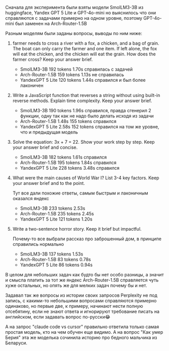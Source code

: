 Сначала для эксперимента были взяты модели SmolLM3-3B из huggingface, Yandex GPT 5 Lite и GPT-4o-mini но выяснилось что они справляются с задачами примерно на одном уровне, поэтому GPT-4o-mini был заменен на Arch-Router-1.5B

Разным моделям были заданы вопросы, выводы по ним ниже:

1) farmer needs to cross a river with a fox, a chicken, and a bag of grain. The boat can only carry the farmer and one item. If left alone, the fox will eat the chicken, and the chicken will eat the grain. How does the farmer cross? Keep your answer brief.
   
   - SmolLM3-3B 192 tokens 1.70s справилась с задачей
   - Arch-Router-1.5B 159 tokens 1.13s не справилась
   - YandexGPT 5 Lite 120 tokens 1.44s справился и был более лаконичен

2) Write a JavaScript function that reverses a string without using built-in reverse methods. Explain time complexity. Keep your answer brief.

   - SmolLM3-3B 190 tokens 1.96s справился, правда сгенерил 2 функции, одну так как не надо было делать исходя из задачи
   - Arch-Router-1.5B 1.48s 155 tokens справился
   - YandexGPT 5 Lite 2.58s 152 tokens справился на том же уровне, что и предыдущая модель

3) Solve the equation: 3x + 7 = 22. Show your work step by step. Keep your answer brief and concise.

   - SmolLM3-3B 182 tokens 1.61s справился
   - Arch-Router-1.5B 195 tokens 1.84s справился
   - YandexGPT 5 Lite 228 tokens 3.48s справился

4) What were the main causes of World War I? List 3-4 key factors. Keep your answer brief and to the point.

   Тут все дали похожие ответы, самым быстрым и лаконичным оказался яндекс

   - SmolLM3-3B 233 tokens 2.53s 
   - Arch-Router-1.5B 235 tokens 2.45s
   - YandexGPT 5 Lite 121 tokens 1.20s

5) Write a two-sentence horror story. Keep it brief but impactful.
   
   Почему-то все выбрали рассказ про заброшенный дом, в принципе справились нормально

   - SmolLM3-3B 137 tokens 1.53s
   - Arch-Router-1.5B 83 tokens 0.78s
   - YandexGPT 5 Lite 86 tokens 0.94s

В целом для небольших задач как будто бы нет особо разницы, а значит и смысла платить за тот же яндекс Arch-Router-1.5B справляется чуть хуже остальных, но опять же для мелких задач почему бы и нет.

Задавал так же вопросы из истории своих запросов Perplexity не под запись, с какими-то небольшими вопросами справляются примерно одинаково, но первые две, к примеру, начинают нести полную отсебятину, если не знают ответа и игнорируют требование писать на английском, если задавать вопрос по-русски😂

А на запрос "claude code vs cursor" правильно ответила только самая простая модель, кто на чем обучен еще видимо. А на вопрос "Как умер Берия" эта же моделька сочинила историю про бедного мальчика из Беларуси.